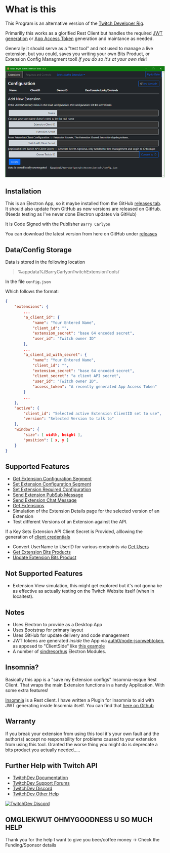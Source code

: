# What is this

This Program is an alternative version of the [Twitch Developer Rig](https://dev.twitch.tv/docs/extensions/rig).

Primarilly this works as a glorified Rest Client but handles the required [JWT generation](https://dev.twitch.tv/docs/extensions/building/#signing-the-jwt) or [App Access Token](https://dev.twitch.tv/docs/authentication/getting-tokens-oauth#oauth-client-credentials-flow) generation and maintance as needed.

Generally it should serve as a "test tool" and not used to manage a live extension, but you could, saves you writing your own Bits Product, or Extension Config Managment tool! *If you do so it's at your own risk*!

![First Launch Screenshot](screenshots/first_open.png)

## Installation

This is an Electron App, so it maybe installed from the GitHub [releases tab](https://github.com/BarryCarlyon/twitch_extension_tools/releases).
It should also update from GitHub as new versions are released on GitHub. (Needs testing as I've never done Electron updates via GitHub)

It is Code Signed with the Publisher `Barry Carlyon`

You can download the latest version from here on GitHub under [releases](https://github.com/BarryCarlyon/twitch_extension_tools/releases)

## Data/Config Storage

Data is stored in the following location

> %appdata%/BarryCarlyonTwitchExtensionTools/

In the file `config.json`

Which follows the format:

```json
{
    "extensions": {
        ...
        "a_client_id": {
            "name": "Your Entered Name",
            "client_id": "",
            "extension_secret": "base 64 encoded secret",
            "user_id": "Twitch owner ID"
        },
        ...
        "a_client_id_with_secret": {
            "name": "Your Entered Name",
            "client_id": "",
            "extension_secret": "base 64 encoded secret",
            "client_secret": "a client API secret",
            "user_id": "Twitch owner ID",
            "access_token": "A recently generated App Access Token"
        }
        ...
    },
    "active": {
        "client_id": "Selected active Extension ClientID set to use",
        "version": "Selected Version to talk to"
    },
    "window": {
        "size": [ width, height ],
        "position": [ x, y ]
    }
}
```

## Supported Features

- [Get Extension Configuration Segment](https://dev.twitch.tv/docs/api/reference#get-extension-configuration-segment)
- [Set Extension Configuration Segment](https://dev.twitch.tv/docs/api/reference#set-extension-configuration-segment)
- [Set Extension Required Configuration](https://dev.twitch.tv/docs/api/reference#set-extension-required-configuration)
- [Send Extension PubSub Message](https://dev.twitch.tv/docs/api/reference#send-extension-pubsub-message)
- [Send Extension Chat Message](https://dev.twitch.tv/docs/api/reference#send-extension-chat-message)
- [Get Extensions](https://dev.twitch.tv/docs/api/reference#get-extensions)
- Simulation of the Extension Details page for the selected version of an Extension
- Test different Versions of an Extension against the API.

If a Key Sets Extension API Client Secret is Provided, alllowing the generation of [client credentials](https://dev.twitch.tv/docs/authentication/getting-tokens-oauth#oauth-client-credentials-flow)
- Convert UserName to UserID for various endpoints via [Get Users](https://dev.twitch.tv/docs/api/reference#get-users)
- [Get Extension Bits Products](https://dev.twitch.tv/docs/api/reference#get-extension-bits-products)
- [Update Extension Bits Product](https://dev.twitch.tv/docs/api/reference#update-extension-bits-product)

## Not Supported Features

- Extension View simulation, this might get explored but it's not gonna be as effective as actually testing on the Twitch Website itself (when in localtest).

## Notes

- Uses Electron to provide as a Desktop App
- Uses Bootstrap for primary layout
- Uses GitHub for update delivery and code management
- JWT tokens are generated _inside_ the App via [auth0/node-jsonwebtoken](https://github.com/auth0/node-jsonwebtoken), as apposed to "ClientSide" like [this example](https://barrycarlyon.github.io/twitch_misc/examples/extension_config/)
- A number of [sindresorhus](https://github.com/sindresorhus/) Electron Modules.

## Insomnia?

Basically this app is a "save my Extension configs" Insomnia-esque Rest Client. That wraps the main Extension functions in a handy Application. With some extra features!

[Insomnia](https://insomnia.rest/) is a Rest client. I have written a Plugin for Insomnia to aid with JWT generating inside Insomnia itself. You can find that [here on Github](https://github.com/BarryCarlyon/insomnia-plugin-twitch-extension-barrycarlyon)

## Warranty

If you break your extension from using this tool it's your own fault and the author(s) accept no responsbility for problems caused to your extension from using this tool. Granted the worse thing you might do is deprecate a bits product you actually needed.....

## Further Help with Twitch API

- [TwitchDev Documentation](http://dev.twitch.tv/docs)
- [TwitchDev Support Forums](https://discuss.dev.twitch.tv/)
- [TwitchDev Discord](https://link.twitch.tv/devchat)
- [TwitchDev Other Help](https://dev.twitch.tv/support)

[![TwitchDev Discord](https://discordapp.com/api/guilds/504015559252377601/embed.png?style=banner2)](https://link.twitch.tv/devchat)

## OMGLIEKWUT OHMYGOODNESS U SO MUCH HELP

Thank you for the help I want to give you beer/coffee money -> Check the Funding/Sponsor details
